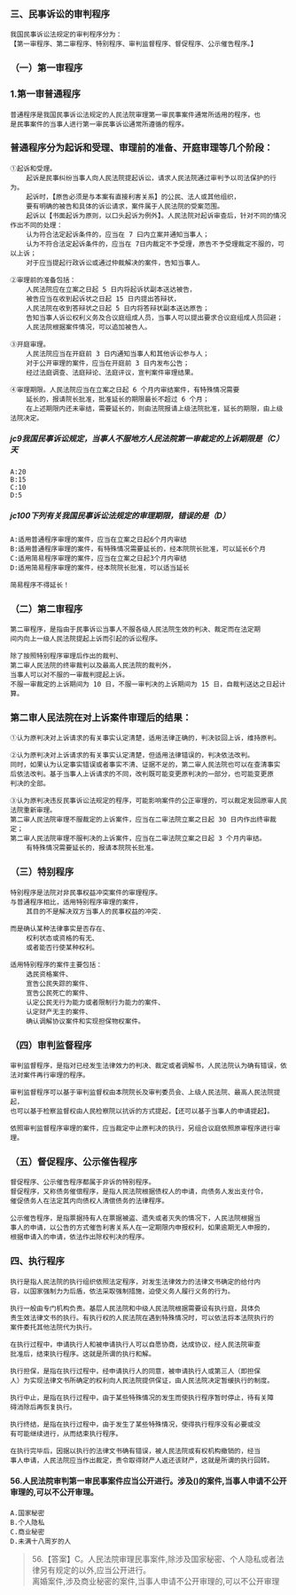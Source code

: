 ### 三、民事诉讼的审判程序
    我国民事诉讼法规定的审判程序分为：
    【第一审程序、第二审程序、特别程序、审判监督程序、督促程序、公示催告程序。】
    
### （一）第一审程序
### 1.第一审普通程序
    普通程序是我国民事诉讼法规定的人民法院审理第一审民事案件通常所适用的程序，也
    是民事案件的当事人进行第一审民事诉讼通常所遵循的程序。
    
### 普通程序分为起诉和受理、审理前的准备、开庭审理等几个阶段：
    ①起诉和受理。
        起诉是民事纠纷当事人向人民法院提起诉讼，请求人民法院通过审判予以司法保护的行为。
        起诉时，【原告必须是与本案有直接利害关系】的公民、法人或其他组织，
        要有明确的被告和具体的诉讼请求，案件属于人民法院的受案范围。
        起诉以【书面起诉为原则，以口头起诉为例外】。人民法院对起诉审查后，针对不同的情况作出不同的处理：
        认为符合法定起诉条件的，应当在 7 曰内立案并通知当事人；
        认为不符合法定起诉条件的，应当在 7日内裁定不予受理，原告不予受理裁定不服的，可以上诉；
        对于应当提起行政诉讼或通过仲裁解决的案件，告知当事人。
            
    ②审理前的准备包括：
        人民法院应在立案之日起 5 日内将起诉状副本送达被告，
        被告应当在收到起诉状之日起 15 日内提出答辩状，
        人民法院在收到答辩状之日起 5 日内将答辩状副本送达原告；
        告知当事人诉讼权利义务及合议庭组成人员，当事人可以提出要求合议庭组成人员回避；
        人民法院根据案件情况，可以追加被告人。
        
    ③开庭审理。
        人民法院应当在开庭前 3 日内通知当事人和其他诉讼参与人；
        对于公开审理的案件，应当在开庭前 3 日内发布公告；
        经过法庭调查、法庭辩论、法庭评议，宣判案件审理结果。
        
    ④审理期限。人民法院应当在立案之日起 6 个月内审结案件，有特殊情况需要
        延长的，报请院长批准，批准延长的期限最长不超过 6 个月；
        在上述期限内还未审结，需要延长的，则由法院报请上级法院批准，延长的期限，由上级法院决定。
 

##### jc9我国民事诉讼规定，当事人不服地方人民法院第一审裁定的上诉期限是（C）天
    A:20
    B:15
    C:10
    D:5

##### jc100下列有关我国民事诉讼法规定的审理期限，错误的是（D）
    A:适用普通程序审理的案件，应当在立案之日起6个月内审结
    B:适用普通程序审理的案件，有特殊情况需要延长的，经本院院长批准，可以延长6个月
    C:适用简易程序审理的案件，应当在立案之日起3个月内审结
    D:适用简易程序审理的案件，经本院院长批准，可以适当延长
    
    简易程序不得延长！
    


### （二）第二审程序
    第二审程序，是指由于民事诉讼当事人不服各级人民法院生效的判决、裁定而在法定期
    间内向上一级人民法院提起上诉而引起的诉讼程序。

    除了按照特别程序审理后作出的裁判、
    第二审人民法院的终审裁判以及最高人民法院的裁判外，
    当事人可以对不服的一审裁判提起上诉。
    不服一审裁定的上诉期间为 10 日，不服一审判决的上诉期间为 15 日，自裁判送达之日起计算。

### 第二审人民法院在对上诉案件审理后的结果：
    ①认为原判决对上诉请求的有关事实认定清楚，适用法律正确的，判决驳回上诉，维持原判。
    
    ②认为原判决对上诉请求的有关事实认定清楚，但适用法律错误的，判决依法改判。
    同时，如果认为认定事实错误或者事实不清、证据不足的，第二审人民法院也可以在查清事实
    后依法改判。基于当事人上诉请求的不同，改判既可能变更原判决的一部分，也可能变更原
    判决的全部。
    
    ③认为原判决违反民事诉讼法规定的程序，可能影响案件的公正审理的，可以裁定发回原审人民法院重新审理。
    第二审人民法院审理不服裁定的上诉案件，应当在二审法院立案之日起 30 日内作出终审裁定；
    第二审人民法院审理不服判决的上诉案件，应当在二审法院立案之日起 3 个月内审结。
        有特殊情况需要延长的，报请本院院长批准。

### （三）特别程序
    特别程序是法院对非民事权益冲突案件的审理程序。
    与普通程序相比，适用特别程序审理的案件，
        其目的不是解决双方当事人的民事权益的冲突.
        
    而是确认某种法律事实是否存在、
        权利状态或资格的有无、
        或者能否行使某种权利。
        
    适用特别程序的案件主要包括：
        选民资格案件、
        宣告公民失踪的案件、
        宣告公民死亡的案件、
        认定公民无行为能力或者限制行为能力的案件、
        认定财产无主的案件、
        确认调解协议案件和实现担保物权案件。

### （四）审判监督程序
    审判监督程序，是指对已经发生法律效力的判决、裁定或者调解书，人民法院认为确有错误，依法对案件再行审理的程序。
    
    审判监督程序可以基于审判监督权由本院院长及审判委员会、上级人民法院、最高人民法院提起，
    也可以基于检察监督权由人民检察院以抗诉的方式提起，【还可以基于当事人的申请提起】。
    
    依照审判监督程序审理的案件，应当裁定中止原判决的执行，另组合议庭依照原审程序进行审理。

### （五）督促程序、公示催告程序
    督促程序、公示催告程序都属于非诉的特别程序。
    督促程序，又称债务催偿程序，是指人民法院根据债权人的申请，向债务人发出支付令，
    催促债务人在法定其内向债权人清偿债务的法律程序。
    
    公示催告程序，是指票据持有人在票据被盗、遗失或者灭失的情况下，人民法院根据当
    事人的申请，以公告的方式催告利害关系人在一定期限内申报权利，如果逾期无人申报的，
    根据申请入的申请，依法作出除权判决的程序。

### 四、执行程序
    执行是指人民法院的执行组织依照法定程序，对发生法律效力的法律文书确定的给付内
    容，以国家强制力为后盾，依法采取强制措施，迫使义务人履行义务的行为。
    
    执行一般由专门机构负责。基层人民法院和中级人民法院根据需要设有执行庭，具体负
    责生效法律文书的执行。有执行权的人民法院在遇到特殊情况时，可以依法将本法院执行的
    案件委托其他法院代为执行。

    在执行过程中，申请执行人和被申请执行人可以自愿协商，达成协议，经人民法院审查
    批准后，结束执行程序。这就是所谓的执行和解。
    
    执行担保，是指在执行过程中，经申请执行人的同意，被申请执行人或第三人（即担保
    人）为实现法律文书所确定的权利向人民法院提供保证，由人民法院决定暂缓执行的制度。

    执行中止，是指在执行过程中，由于某些特殊情况的发生而使执行程序暂时停止，待有关障
    碍消除后再恢复执行。
    
    执行终结，是指在执行过程中，由于发生了某些特殊情况，使得执行程序没有必要或没
    有可能继续进行，从而结束执行程序。
    
    在执行完毕后，因据以执行的法律文书确有错误，被人民法院或有权机构撤销的，经当
    事人申请，人民法院应当作出裁定，责令取得财产人返还该财产，这就是所谓的执行回转。

#### 56.人民法院审判第一审民事案件应当公开进行。涉及()的案件,当事人申请不公开审理的,可以不公开审理。
    A.国家秘密
    B.个人隐私
    C.商业秘密
    D.未满十八周岁的人
>   56.【答案】C。人民法院审理民事案件,除涉及国家秘密、个人隐私或者法
    律另有规定的以外,应当公开进行。   
    离婚案件,涉及商业秘密的案件,当事人申请不公开审理的,可以不公开审理